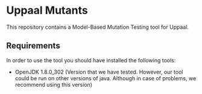 # Uppaal Mutants

This repository contains a Model-Based Mutation Testing tool for Uppaal.

## Requirements

In order to use the tool you should have installed the following tools:

- OpenJDK 1.8.0_302 (Version that we have tested. 
However, our tool could be run on other versions of java. 
Although in case of problems, we recommend using this version)